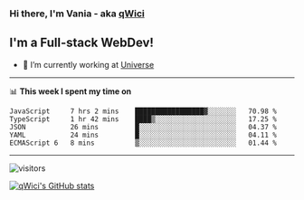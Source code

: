 ### Hi there, I'm Vania - aka [qWici][website]

## I'm a Full-stack WebDev!
- 🔭 I’m currently working at [Universe][universe]

---

📊 **This week I spent my time on**
<!--START_SECTION:waka-->

```text
JavaScript     7 hrs 2 mins    █████████████████▓░░░░░░░   70.98 %
TypeScript     1 hr 42 mins    ████▒░░░░░░░░░░░░░░░░░░░░   17.25 %
JSON           26 mins         █░░░░░░░░░░░░░░░░░░░░░░░░   04.37 %
YAML           24 mins         █░░░░░░░░░░░░░░░░░░░░░░░░   04.11 %
ECMAScript 6   8 mins          ▒░░░░░░░░░░░░░░░░░░░░░░░░   01.44 %
```

<!--END_SECTION:waka-->

---

![visitors](https://visitor-badge.glitch.me/badge?page_id=qWici)


[![qWici's GitHub stats](https://github-readme-stats.vercel.app/api?username=qWici)](https://github.com/qWici/github-readme-stats)

[website]: https://devkucher.com
[twitter]: https://twitter.com/KucherDev
[linkedin]: https://www.linkedin.com/in/ivankucher
[universe]: https://universeapps.limited
